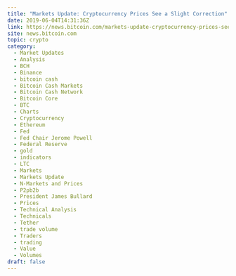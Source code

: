 ```yaml
---
title: "Markets Update: Cryptocurrency Prices See a Slight Correction"
date: 2019-06-04T14:31:36Z
link: https://news.bitcoin.com/markets-update-cryptocurrency-prices-see-a-slight-correction/?utm_medium=RSS&utm_source=hune
site: news.bitcoin.com
topic: crypto
category:
  - Market Updates
  - Analysis
  - BCH
  - Binance
  - bitcoin cash
  - Bitcoin Cash Markets
  - Bitcoin Cash Network
  - Bitcoin Core
  - BTC
  - Charts
  - Cryptocurrency
  - Ethereum
  - Fed
  - Fed Chair Jerome Powell
  - Federal Reserve
  - gold
  - indicators
  - LTC
  - Markets
  - Markets Update
  - N-Markets and Prices
  - P2pb2b
  - President James Bullard
  - Prices
  - Technical Analysis
  - Technicals
  - Tether
  - trade volume
  - Traders
  - trading
  - Value
  - Volumes
draft: false
---
```

